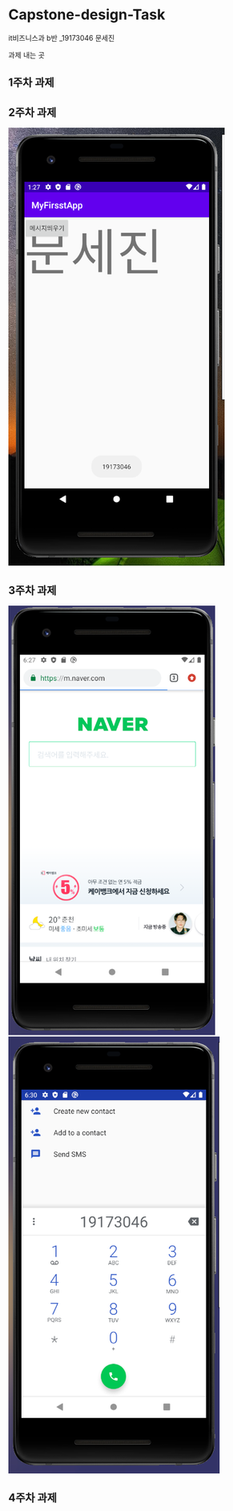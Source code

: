 # Capstone-design-Task
it비즈니스과 b반 _19173046 문세진

과제 내는 곳

## 1주차 과제


## 2주차 과제
  <img width="" height="" src="./png/2주차과제.png"></img>

## 3주차 과제
  <img width="" height="" src="./png/3주차과제-네이버.png"></img>
  <img width="" height="" src="./png/3주차과제-전화.png"></img>
 
## 4주차 과제
